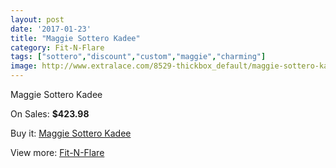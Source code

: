 ```yaml
---
layout: post
date: '2017-01-23'
title: "Maggie Sottero Kadee"
category: Fit-N-Flare
tags: ["sottero","discount","custom","maggie","charming"]
image: http://www.extralace.com/8529-thickbox_default/maggie-sottero-kadee.jpg
---
```

Maggie Sottero Kadee

On Sales: **$423.98**
<a href="https://www.extralace.com/fit-n-flare/4050-maggie-sottero-kadee.html"><amp-img layout="responsive" width="600" height="600" src="//www.extralace.com/8529-thickbox_default/maggie-sottero-kadee.jpg" alt="Maggie Sottero Kadee 0" /></a>
<a href="https://www.extralace.com/fit-n-flare/4050-maggie-sottero-kadee.html"><amp-img layout="responsive" width="600" height="600" src="//www.extralace.com/8530-thickbox_default/maggie-sottero-kadee.jpg" alt="Maggie Sottero Kadee 1" /></a>

Buy it: [Maggie Sottero Kadee](https://www.extralace.com/fit-n-flare/4050-maggie-sottero-kadee.html "Maggie Sottero Kadee")

View more: [Fit-N-Flare](https://www.extralace.com/4-fit-n-flare "Fit-N-Flare")